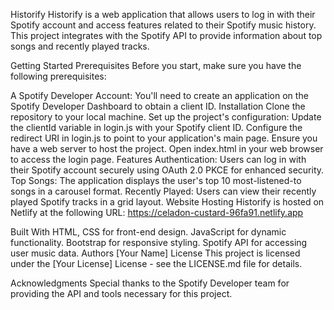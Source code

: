 Historify
Historify is a web application that allows users to log in with their Spotify account and access features related to their Spotify music history. This project integrates with the Spotify API to provide information about top songs and recently played tracks.

Getting Started
Prerequisites
Before you start, make sure you have the following prerequisites:

A Spotify Developer Account: You'll need to create an application on the Spotify Developer Dashboard to obtain a client ID.
Installation
Clone the repository to your local machine.
Set up the project's configuration:
Update the clientId variable in login.js with your Spotify client ID.
Configure the redirect URI in login.js to point to your application's main page.
Ensure you have a web server to host the project.
Open index.html in your web browser to access the login page.
Features
Authentication: Users can log in with their Spotify account securely using OAuth 2.0 PKCE for enhanced security.
Top Songs: The application displays the user's top 10 most-listened-to songs in a carousel format.
Recently Played: Users can view their recently played Spotify tracks in a grid layout.
Website Hosting
Historify is hosted on Netlify at the following URL: https://celadon-custard-96fa91.netlify.app

Built With
HTML, CSS for front-end design.
JavaScript for dynamic functionality.
Bootstrap for responsive styling.
Spotify API for accessing user music data.
Authors
[Your Name]
License
This project is licensed under the [Your License] License - see the LICENSE.md file for details.

Acknowledgments
Special thanks to the Spotify Developer team for providing the API and tools necessary for this project.
